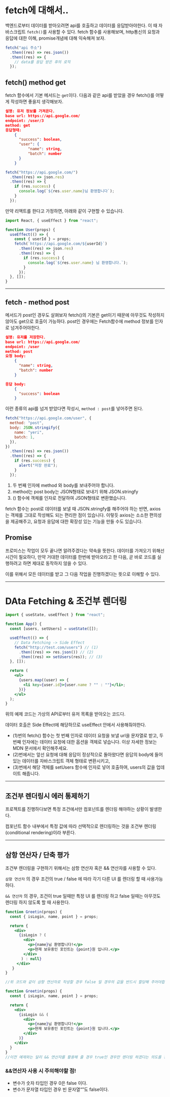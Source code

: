 # fetch에 대해서..

백엔드로부터 데이터를 받아오려면 api를 호출하고 데이터를 응답받아야한다.
이 때 자바스크립트 `fetch()`를 사용할 수 있다.
fetch 함수를 사용해보며, http통신의 요청과 응답에 대한 이해, promise개념에 대해 익숙해져 보자.

```js
fetch("api 주소")
  .then((res) => res.json())
  .then((res) => {
    // data를 응답 받은 후의 로직
  });
```

## fetch() method get

fetch 함수에서 기본 메서드는 `get`이다.
다음과 같은 api를 받았을 경우 fetch()를 어떻게 작성하면 좋을지 생각해보자.

```json
설명: 유저 정보를 가져온다.
base url: https://api.google.com/
endpoint: /user/3
method: get
응답형태:
    {
      "success": boolean,
      "user": {
          "name": string,
          "batch": number
      }
    }
```

```js
fetch("https://api.google.com/")
  .then((res) => json.res)
  .then((res) => {
    if (res.success) {
      console.log(`${res.user.name}님 환영합니다`);
    }
  });
```

만약 리액트를 한다고 가정하면, 아래와 같이 구현할 수 있습니다.

```jsx
import React, { useEffect } from "react";

function User(props) {
  useEffect(() => {
    const { userId } = props;
    fetch(`https://api.google.com/${userId}`)
      .then((res) => json.res)
      .then((res) => {
        if (res.success) {
          console.log(`${res.user.name} 님 환영합니다.`);
        }
      });
  }, []);
}
```

---

## fetch - method post

메서드가 post인 경우도 살펴보자
fetch()의 기본은 get이기 때문에 아무것도 작성하지 않아도 get으로 호출이 가능하다.
post인 경우에는 Fetch함수에 method 정보를 인자로 넘겨주어야한다.

```json
설명: 유저를 저장한다.
base url: https://api.google.com/
endpoint: /user
method: post
요청 body:
    {
      "name": string,
      "batch": number
    }

응답 body:
    {
      "success": boolean
    }
```

이런 종류의 api를 넘겨 받았다면
작성시, `method : post`를 넣어주면 된다.

```js
fetch("https://api.google.com/user", {
  method: "post",
  body: JSON.stringify({
    name: "yeri",
    batch: 1,
  }),
})
  .then((res) => res.json())
  .then((res) => {
    if (res.success) {
      alert("저장 완료");
    }
  });
```

1. 두 번째 인자에 method 와 body를 보내주어야 합니다.
2. method는 post body는 JSON형태로 보내기 위해 JSON.stringfy
3. () 함수에 객체를 인자로 전달하여 JSON형태로 변환했습니다.

fetch 함수는 post로 데이터를 보낼 때 JSON.stringfy를 해주어야 하는 반면, axios는 객체를 그대로 작성해도 되는 편리한 점이 있습니다. 이렇듯 axios는 소소한 편의성을 제공해주고, 요청과 응답에 대한 확장성 있는 기능을 만들 수도 있습니다.

## Promise

프로미스는 작업이 모두 끝나면 알려주겠다는 약속을 뜻한다.
데이터를 가져오기 위해선 시간이 필요하다, 만약 거대한 데이터를 한번에 받아오라고 한 다음, 곧 바로 코드를 실행하려고 하면 제대로 동작하지 않을 수 있다.

이를 위해서 모든 데이터를 받고 그 다음 작업을 진행하겠다는 뜻으로 이해할 수 있다.

---

# DAta Fetching & 조건부 렌더링

```jsx
import { useState, useEffect } from "react";

function App() {
  const [users, setUsers] = useState([]);

  useEffect(() => {
    // Data Fetching -> Side Effect
    fetch("http://test.com/users") // (1)
      .then((res) => res.json()) // (2)
      .then((res) => setUsers(res)); // (3)
  }, []);

  return (
    <ul>
      {users.map((user) => {
        <li key={user.id}>{user.name ? "" : ""}</li>;
      })}
    </ul>
  );
}
```

위의 예제 코드는 가상의 API로부터 유저 목록을 받아오는 코드다.

데이터 호출은 Side Effect에 해당하므로 useEffect 안에서 사용해줘야한다.

- (1)번의 fetch() 함수는 첫 번째 인자로 데이터 요청을 보낼 url을 문자열로 받고, 두 번째 인자에는 데이터 요청에 대한 옵션을 객체로 넣습니다. 이상 자세한 정보는 MDN 문서에서 확인해주세요.
- (2)번에서는 앞선 요청에 대해 응답이 정상적으로 돌아왔다면 응답의 body에 들어있는 데이터를 자바스크립트 객체 형태로 변환시키고,
- (3)번에서 해당 객체를 setUsers 함수에 인자로 넣어 호출하여, users의 값을 업데이트 해줍니다.

---

## 조건부 렌더링시 에러 통제하기

프로젝트를 진행하다보면 특정 조건에서만 컴포넌트를 렌더링 해야하는 상황이 발생한다.

컴포넌트 함수 내부에서 특정 값에 따라 선택적으로 렌더링하는 것을 조건부 렌더링(conditional rendering)이라 부른다.

---

## 삼항 연산자 / 단축 평가

조건부 렌더링을 구현하기 위해서는 삼항 연산자 혹은 && 연산자를 사용할 수 있다.

`삼항 연산자` 의 경우 조건의 true / false 에 따라 각기 다른 UI 를 렌더링 할 때 사용가능하다.

`&& 연산자` 의 경우, 조건이 true 일때만 특정 UI 를 렌더링 하고 false 일때는 아무것도 렌더링 하지 않도록 할 때 사용한다.

```jsx
function Greetin(props) {
  const { isLogin, name, point } = props;

  return {
    <div>
      {isLogin ? (
        <div>
          <p>{name}님 환영합니다!</p>
          <p>현재 보유중인 포인트는 {point}원 입니다.</p>
        </div>
       ) : null}
     </div>
   }
}

//위 코드와 같이 삼항 연산자로 작성할 경우 false 일 경우의 값을 반드시 할당해 주어야합니다. 때문에 무의미한 null 을 입력했습니다.

function Greetin(props) {
  const { isLogin, name, point } = props;

  return {
    <div>
      {isLogin && (
        <div>
          <p>{name}님 환영합니다!</p>
          <p>현재 보유중인 포인트는 {point}원 입니다.</p>
        </div>
      )}
    </div>
  }
}
//이전 예제와는 달리 && 연산자를 활용해 줄 경우 true인 경우만 렌더링 하겠다는 의도를 전달하면서 동시에 null을 생략할 수 있어 가독성이 좋아집니다.
```

### &&연산자 사용 시 주의해야할 점!

- 변수가 숫자 타입인 경우 0은 false 이다.
- 변수가 문자열 타입인 경우 빈 문자열“”도 false이다.
